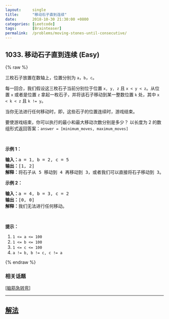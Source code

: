 ```yaml
---
layout:     single
title:      "移动石子直到连续"
date:       2018-10-30 21:30:00 +0800
categories: [Leetcode]
tags:       [Brainteaser]
permalink:  /problems/moving-stones-until-consecutive/
---
```


## 1033. 移动石子直到连续 (Easy)

{% raw %}

<p>三枚石子放置在数轴上，位置分别为 <code>a</code>，<code>b</code>，<code>c</code>。</p>

<p>每一回合，我们假设这三枚石子当前分别位于位置 <code>x, y, z</code> 且 <code>x &lt; y &lt; z</code>。从位置 <code>x</code> 或者是位置 <code>z</code> 拿起一枚石子，并将该石子移动到某一整数位置 <code>k</code> 处，其中 <code>x &lt; k &lt; z</code> 且 <code>k != y</code>。</p>

<p>当你无法进行任何移动时，即，这些石子的位置连续时，游戏结束。</p>

<p>要使游戏结束，你可以执行的最小和最大移动次数分别是多少？ 以长度为 2 的数组形式返回答案：<code>answer = [minimum_moves, maximum_moves]</code></p>

<p>&nbsp;</p>

<p><strong>示例 1：</strong></p>

<pre><strong>输入：</strong>a = 1, b = 2, c = 5
<strong>输出：</strong>[1, 2]
<strong>解释：</strong>将石子从 5 移动到 4 再移动到 3，或者我们可以直接将石子移动到 3。
</pre>

<p><strong>示例 2：</strong></p>

<pre><strong>输入：</strong>a = 4, b = 3, c = 2
<strong>输出：</strong>[0, 0]
<strong>解释：</strong>我们无法进行任何移动。
</pre>

<p>&nbsp;</p>

<p><strong>提示：</strong></p>

<ol>
	<li><code>1 &lt;= a &lt;= 100</code></li>
	<li><code>1 &lt;= b &lt;= 100</code></li>
	<li><code>1 &lt;= c &lt;= 100</code></li>
	<li><code>a != b, b != c, c != a</code></li>
</ol>

{% endraw %}

### 相关话题
  [[脑筋急转弯](https://github.com/openset/leetcode/tree/master/tag/brainteaser/README.md)]

---

## [解法](https://github.com/openset/leetcode/tree/master/problems/moving-stones-until-consecutive)
